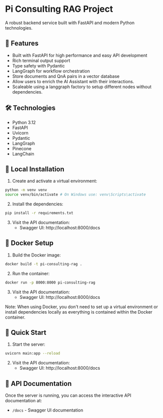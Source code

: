 # Pi Consulting RAG Project

A robust backend service built with FastAPI and modern Python technologies.

## 🚀 Features

- Built with FastAPI for high performance and easy API development
- Rich terminal output support
- Type safety with Pydantic
- LangGraph for workflow orchestration
- Store documents and QnA pairs in a vector database
- Allow users to enrich the AI Assistant with their interactions.
- Scaleable using a langgraph factory to setup different nodes without dependencies.

## 🛠️ Technologies

- Python 3.12
- FastAPI
- Uvicorn
- Pydantic
- LangGraph
- Pinecone
- LangChain

## 🔧 Local Installation

1. Create and activate a virtual environment:

```bash
python -m venv venv
source venv/bin/activate # On Windows use: venv\Scripts\activate
```

2. Install the dependencies:

```bash
pip install -r requirements.txt

```

3. Visit the API documentation:
   - Swagger UI: http://localhost:8000/docs

## 🐳 Docker Setup

1. Build the Docker image:

```bash
docker build -t pi-consulting-rag .
```

2. Run the container:

```bash
docker run -p 8000:8000 pi-consulting-rag
```

3. Visit the API documentation:
   - Swagger UI: http://localhost:8000/docs

Note: When using Docker, you don't need to set up a virtual environment or install dependencies locally as everything is contained within the Docker container.

## 🚀 Quick Start

1. Start the server:

```bash
uvicorn main:app --reload
```

2. Visit the API documentation:
   - Swagger UI: http://localhost:8000/docs

## 📝 API Documentation

Once the server is running, you can access the interactive API documentation at:

- `/docs` - Swagger UI documentation
